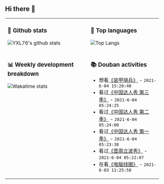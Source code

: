 ## Hi there 👋

<table>
<tr>
<td valign="top" width="54%">

### 🔭 Github stats

![YXL76's github stats](https://github-readme-stats.yxl76.vercel.app/api?username=YXL76&count_private=true&show_icons=true&include_all_commits=true&theme=prussian&line_height=28&disable_animations=true)

</td>

<td valign="top" width="46%">

### 🌱 Top languages

![Top Langs](https://github-readme-stats.yxl76.vercel.app/api/top-langs/?username=YXL76&layout=compact&theme=prussian&langs_count=8&hide=HTML,CSS,SCSS)

</td>
</tr>
<tr>
<td valign="top" width="54%">

### 📊 Weekly development breakdown

![Wakatime stats](https://github-readme-stats.yxl76.vercel.app/api/wakatime?username=YXL76&layout=compact&theme=prussian)


</td>
<td valign="top" width="46%">

### 📚 Douban activities

- 想看[《装甲骑兵》](http://movie.douban.com/subject/3221036/) - `2021-6-04 15:20:40`
- 看过[《中国达人秀 第三季》](http://movie.douban.com/subject/25818623/) - `2021-6-04 05:24:25`
- 看过[《中国达人秀 第二季》](http://movie.douban.com/subject/25818622/) - `2021-6-04 05:24:00`
- 看过[《中国达人秀 第一季》](http://movie.douban.com/subject/24748888/) - `2021-6-04 05:23:38`
- 看过[《壹周立波秀》](http://movie.douban.com/subject/26301684/) - `2021-6-04 05:22:07`
- 在看[《电脑线圈》](http://movie.douban.com/subject/2085545/) - `2021-6-03 11:25:58`

</td>
</tr>
</table>

<!--
**YXL76/YXL76** is a ✨ _special_ ✨ repository because its `README.md` (this file) appears on your GitHub profile.

Here are some ideas to get you started:

- 🔭 I’m currently working on ...
- 🌱 I’m currently learning ...
- 👯 I’m looking to collaborate on ...
- 🤔 I’m looking for help with ...
- 💬 Ask me about ...
- 📫 How to reach me: ...
- 😄 Pronouns: ...
- ⚡ Fun fact: ...
-->
